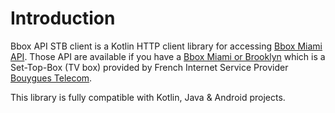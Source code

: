 # Introduction

Bbox API STB client is a Kotlin HTTP client library for accessing [Bbox Miami API](https://api.bbox.fr/doc/#API%20Box). Those API are available if you have a [Bbox Miami or Brooklyn](https://www.bouyguestelecom.fr/offres-internet/bbox-miami) which is a Set-Top-Box (TV box) provided by French Internet Service Provider [Bouygues Telecom](https://www.bouyguestelecom.fr/).

This library is fully compatible with Kotlin, Java & Android projects. 
